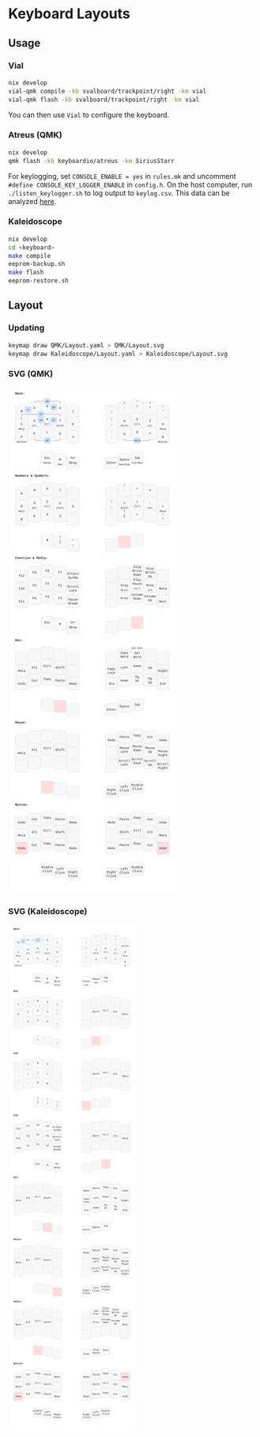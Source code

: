 # Keyboard Layouts

## Usage

### Vial

```bash
nix develop
vial-qmk compile -kb svalboard/trackpoint/right -km vial
vial-qmk flash -kb svalboard/trackpoint/right -km vial
```

You can then use `Vial` to configure the keyboard.

### Atreus (QMK)

```bash
nix develop
qmk flash -kb keyboardio/atreus -km SiriusStarr
```

For keylogging, set `CONSOLE_ENABLE = yes` in `rules.mk` and uncomment
`#define CONSOLE_KEY_LOGGER_ENABLE` in `config.h`.  On the host computer, run
`./listen_keylogger.sh` to log output to `keylog.csv`.  This data can be
analyzed [here](https://precondition.github.io/qmk-heatmap).

### Kaleidoscope

```bash
nix develop
cd <keyboard>
make compile
eeprom-backup.sh
make flash
eeprom-restore.sh
```

## Layout

### Updating

```bash
keymap draw QMK/Layout.yaml > QMK/Layout.svg
keymap draw Kaleidoscope/Layout.yaml > Kaleidoscope/Layout.svg
```

### SVG (QMK)

![QMK Layout](./QMK/Layout.svg)

### SVG (Kaleidoscope)

![Kaleidoscope Layout](./Kaleidoscope/Layout.svg)
